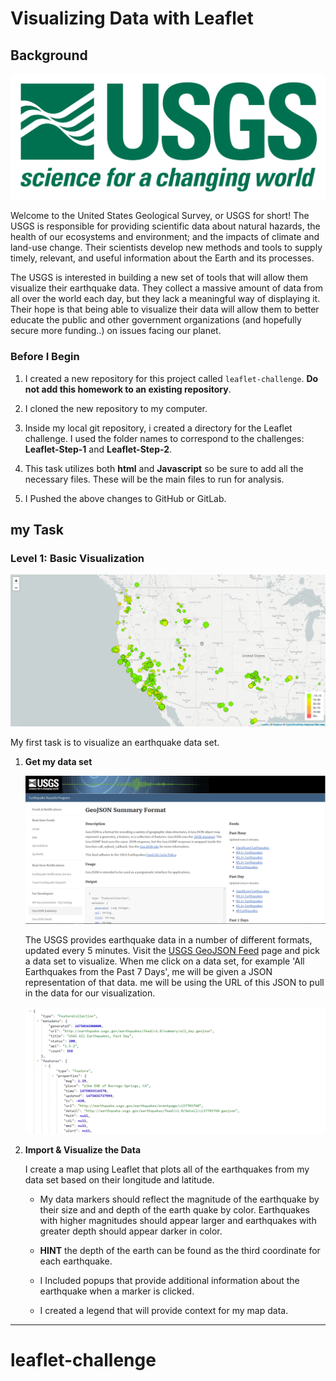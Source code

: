 # Visualizing Data with Leaflet

## Background

![1-Logo](Images/1-Logo.png)

Welcome to the United States Geological Survey, or USGS for short! The USGS is responsible for providing scientific data about natural hazards, the health of our ecosystems and environment; and the impacts of climate and land-use change. Their scientists develop new methods and tools to supply timely, relevant, and useful information about the Earth and its processes. 

The USGS is interested in building a new set of tools that will allow them visualize their earthquake data. They collect a massive amount of data from all over the world each day, but they lack a meaningful way of displaying it. Their hope is that being able to visualize their data will allow them to better educate the public and other government organizations (and hopefully secure more funding..) on issues facing our planet.

### Before I Begin

1.  I created a new repository for this project called `leaflet-challenge`. **Do not add this homework to an existing repository**.

2.  I cloned the new repository to my computer.

3.  Inside my local git repository, i created a directory for the Leaflet challenge. I used the folder names to correspond to the challenges: **Leaflet-Step-1** and **Leaflet-Step-2**.

4.  This task utilizes both **html** and **Javascript** so be sure to add all the necessary files. These will be the main files to run for analysis.

5.  I Pushed the above changes to GitHub or GitLab.

## my Task

### Level 1: Basic Visualization

![2-BasicMap](Images/2-BasicMap.png)

My first task is to visualize an earthquake data set.

1.  **Get my data set**

    ![3-Data](Images/3-Data.png)

    The USGS provides earthquake data in a number of different formats, updated every 5 minutes. Visit the [USGS GeoJSON Feed](http://earthquake.usgs.gov/earthquakes/feed/v1.0/geojson.php) page and pick a data set to visualize. When me click on a data set, for example 'All Earthquakes from the Past 7 Days', me will be given a JSON representation of that data. me will be using the URL of this JSON to pull in the data for our visualization.

    ![4-JSON](Images/4-JSON.png)

2.  **Import & Visualize the Data**

    I create a map using Leaflet that plots all of the earthquakes from my data set based on their longitude and latitude.

    -   My data markers should reflect the magnitude of the earthquake by their size and and depth of the earth quake by color. Earthquakes with higher magnitudes should appear larger and earthquakes with greater depth should appear darker in color.

    -   **HINT** the depth of the earth can be found as the third coordinate for each earthquake.

    -   I Included popups that provide additional information about the earthquake when a marker is clicked.

    -   I created a legend that will provide context for my map data.
------------------------------------------------------------------------
# leaflet-challenge